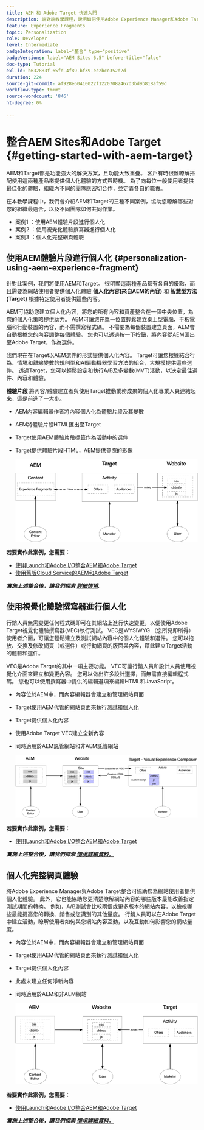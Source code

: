 ```yaml
---
title: AEM 和 Adobe Target 快速入門
description: 端對端教學課程，說明如何使用Adobe Experience Manager和Adobe Target建立及傳遞個人化體驗。 在本教學課程中，您還將瞭解端對端流程中涉及的不同角色，以及他們如何相互合作
feature: Experience Fragments
topic: Personalization
role: Developer
level: Intermediate
badgeIntegration: label="整合" type="positive"
badgeVersions: label="AEM Sites 6.5" before-title="false"
doc-type: Tutorial
exl-id: b632883f-65fd-4f89-bf39-ec2bce352d2d
duration: 224
source-git-commit: af928e60410022f12207082467d3bd9b818af59d
workflow-type: tm+mt
source-wordcount: '846'
ht-degree: 0%

---
```


# 整合AEM Sites和Adobe Target {#getting-started-with-aem-target}

AEM和Target都是功能強大的解決方案，且功能大致重疊。 客戶有時很難瞭解搭配使用這兩種產品來提供個人化體驗的方式與時機。 為了向每位一般使用者提供最佳化的體驗，組織內不同的團隊應密切合作，並定義各自的職責。

在本教學課程中，我們會介紹AEM和Target的三種不同案例，協助您瞭解哪些對您的組織最適合，以及不同團隊如何共同作業。

* 案例1 ：使用AEM體驗片段進行個人化
* 案例2 ：使用視覺化體驗撰寫器進行個人化
* 案例3 ：個人化完整網頁體驗

## 使用AEM體驗片段進行個人化 {#personalization-using-aem-experience-fragment}

針對此案例，我們將使用AEM和Target。 很明顯這兩種產品都有各自的優點，而且需要為網站使用者提供個人化體驗 **個人化內容(來自AEM的內容)** 和 **智慧型方法(Target)** 根據特定使用者提供這些內容。

AEM可協助您建立個人化內容，將您的所有內容和資產整合在一個中央位置，為您的個人化策略提供助力。 AEM可讓您在單一位置輕鬆建立桌上型電腦、平板電腦和行動裝置的內容，而不需撰寫程式碼。 不需要為每個裝置建立頁面，AEM會自動根據您的內容調整每個體驗。 您也可以透過按一下按鈕，將內容從AEM匯出至Adobe Target，作為選件。

我們現在在Target以AEM選件的形式提供個人化內容。 Target可讓您根據結合行為、情境和離線變數的規則型和AI驅動機器學習方法的組合，大規模提供這些選件。  透過Target，您可以輕鬆設定和執行A/B及多變數(MVT)活動，以決定最佳選件、內容和體驗。

**體驗片段** 將內容/體驗建立者與使用Target推動業務成果的個人化專業人員連結起來，這是前進了一大步。

* AEM內容編輯器作者將內容個人化為體驗片段及其變數
* AEM將體驗片段HTML匯出至&#x200B;Target
* Target&#x200B;使用AEM體驗片段標籤作為活動中的選件
* Target提供體驗片段HTML，AEM提供參照的影像

  ![使用體驗片段圖表進行個人化](assets/personalization-use-case-1/use-case-1-diagram.png)

**若要實作此案例，您需要：**

* [使用Launch和Adobe I/O整合AEM和Adobe Target](./implementation.md#integrating-aem-target-options)
* [使用舊版Cloud Service的AEM和Adobe Target](./implementation.md#integrating-aem-target-options)

***實施上述整合後，讓我們探索 [詳細情境](./personalization-use-case-1.md).***

## 使用視覺化體驗撰寫器進行個人化

行銷人員無需變更任何程式碼即可在其網站上進行快速變更，以便使用Adobe Target視覺化體驗撰寫器(VEC)執行測試。 VEC是WYSIWYG （您所見即所得）使用者介面，可讓您輕鬆建立及測試網站內容中的個人化體驗和選件。 您可以拖放、交換及修改網頁（或選件）或行動網頁的版面與內容，藉此建立Target活動的體驗和選件。

VEC是Adobe Target的其中一項主要功能。 VEC可讓行銷人員和設計人員使用視覺化介面來建立和變更內容。 您可以做出許多設計選擇，而無需直接編輯程式碼。 您也可以使用撰寫器中提供的編輯選項來編輯HTML和JavaScript。

* 內容位於AEM中，而內容編輯器會建立和管理網站頁面
* Target使用AEM代管的網站頁面來執行測試和個人化
* Target提供個人化內容
* 使用Adobe Target VEC建立全新內容
* 同時適用於AEM託管網站和非AEM託管網站

  ![使用視覺化體驗撰寫器圖表進行個人化](assets/personalization-use-case-3/use-case-diagram-3.png)

**若要實作此案例，您需要：**

* [使用Launch和Adobe I/O整合AEM和Adobe Target](./implementation.md#integrating-aem-target-options)

***實施上述整合後，讓我們探索 [情境詳細資料。](./personalization-use-case-3.md)***

## 個人化完整網頁體驗

將Adobe Experience Manager與Adobe Target整合可協助您為網站使用者提供個人化體驗。 此外，它也能協助您更清楚瞭解網站內容的哪些版本最能改善指定測試期間的轉換。 例如，A/B測試會比較兩個或更多版本的網站內容，以檢視哪些最能提高您的轉換、銷售或您識別的其他量度。 行銷人員可以在Adobe Target中建立活動，瞭解使用者如何與您網站內容互動，以及互動如何影響您的網站量度。

* 內容位於AEM中，而內容編輯器會建立和管理網站頁面
* Target使用AEM代管的網站頁面來執行測試和個人化
* Target提供個人化內容
* 此處未建立任何淨新內容
* 同時適用於AEM和非AEM網站

  ![圖表](assets/personalization-use-case-2/use-case-2-diagram.png)

**若要實作此案例，您需要：**

* [使用Launch和Adobe I/O整合AEM和Adobe Target](./implementation.md#integrating-aem-target-options)

***實施上述整合後，讓我們探索 [情境詳細資料。](./personalization-use-case-2.md)***
